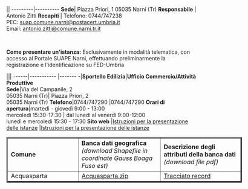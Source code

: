 ||
---------|----------
**Sede**| Piazza Priori, 1 05035 Narni (Tr)
**Responsabile**  | Antonio Zitti
**Recapiti**  | Telefono: 0744/747238 <br/>PEC: suap.comune.narni@postacert.umbria.it <br/> Email: antonio.zitti@comune.narni.tr.it

<br/>








**Come presentare un'istanza:**
Esclusivamente in modalità telematica, con accesso al Portale SUAPE Narni, effettuando preliminarmente la registrazione e l'identificazione su FED-Umbria


|||
------|----------- |-------
-|**Sportello Edilizia**|**Ufficio Commercio/Attività Produttive**  
**Sede**|Via del Campanile, 2<br/> 05035 Narni (Tr)| Piazza Priori, 2<br/> 05035 Narni (Tr)
**Telefono**|0744/747290  |0744/747290
 **Orari di apertura**|martedì - giovedì 9:00 - 13:00 <br/> mercoledì 15:30-17:30  | dal lunedì al venerdì  9:00-12:00 <br/>  lunedì e mercoledì 15:30 - 17:30
**Sito web**  |[Istruzioni per la presentazione delle istanze][925ed192] |[Istruzioni per la presentazione delle istanze][06dead65]

[925ed192]: http://www.comune.narni.tr.it/Pagina.php?id=1115&sezione=0 "vai al sito del Comune"
[06dead65]: http://www.comune.narni.tr.it/Pagina.php?id=1116&sezione=0 "vai al sito del Comune"


<table border="3" cellpadding="0" cellspacing="0" style="width: 623px;"><colgroup><col width="187" /> <col width="218" span="2" /> </colgroup>
<tbody>
<tr height="40">
<td height="40" class="xl65" width="187"><strong>Comune</strong></td>
<td class="xl68" width="218"><strong>Banca dati geografica</strong> <br /><em>(download Shapefile in coordinate Gauss Boaga Fuso est)</em></td>
<td class="xl68" width="218"><strong>Descrizione degli attributi della banca dati</strong> <br /><em>(download file pdf)</em></td>
</tr>
<tr height="20">
<td height="20" class="xl66" width="187">Acquasparta</td>
<td class="xl67"><a href="http://geo.umbriaterritorio.it/umbriageo/Siti_radioelettrici_Cens1/Acquasparta.zip" target="_parent">Acquasparta.zip</a></td>
<td class="xl67"><a href="http://geo.umbriaterritorio.it/umbriageo/Siti_radioelettrici_Cens1/Tracciato_record.pdf" target="_parent">Tracciato record</a></td>
</tr>
</tbody>
</table>
